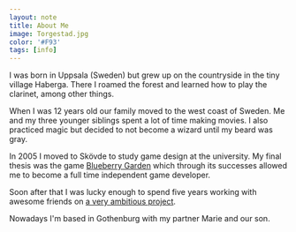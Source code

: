 ```yaml
---
layout: note
title: About Me
image: Torgestad.jpg
color: '#F93'
tags: [info]
---
```


I was born in Uppsala (Sweden) but grew up on the countryside in the tiny village Haberga. There I roamed the forest and learned how to play the clarinet, among other things.

When I was 12 years old our family moved to the west coast of Sweden. Me and my three younger siblings spent a lot of time making movies. I also practiced magic but decided to not become a wizard until my beard was gray.

In 2005 I moved to Skövde to study game design at the university. My final thesis was the game [Blueberry Garden](/blueberry-garden) which through its successes allowed me to become a full time independent game developer.

Soon after that I was lucky enough to spend five years working with awesome friends on [a very ambitious project](/else-heart-break).

Nowadays I'm based in Gothenburg with my partner Marie and our son.
